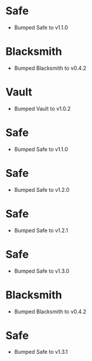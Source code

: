 
# Safe

- Bumped Safe to v1.1.0

# Blacksmith

- Bumped Blacksmith to v0.4.2

# Vault

- Bumped Vault to v1.0.2

# Safe

- Bumped Safe to v1.1.0

# Safe

- Bumped Safe to v1.2.0

# Safe

- Bumped Safe to v1.2.1

# Safe

- Bumped Safe to v1.3.0

# Blacksmith

- Bumped Blacksmith to v0.4.2

# Safe

- Bumped Safe to v1.3.1
